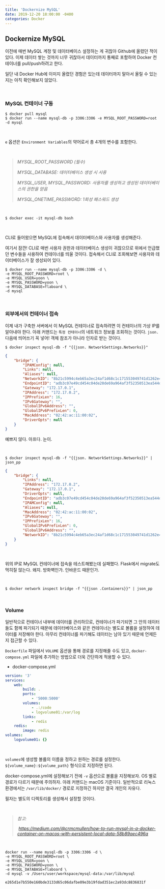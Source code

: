 ```yaml
---
title: 'Dockernize MySQL'
date: 2019-12-20 18:00:00 -0400
categories: Docker
---
```


## Dockernize MySQL

이전에 매번 MySQL 계정 및 데이터베이스 설정하는 게 귀찮아 Github에 올렸던 적이 있다. 이제 데이터 쌓는 것까지 너무 귀찮아서 데이터까지 통째로 포함하여 Docker 컨테이너를 pull/push하려고 한다.

일단 내 Docker Hub에 이미지 올렸던 경험은 있는데 데이터까지 말아서 올릴 수 있는지는 아직 확인해보지 않았다.

<br>

### MySQL 컨테이너 구동

```
$ docker pull mysql
$ docker run --name mysql-db -p 3306:3306 -e MYSQL_ROOT_PASSWORD=root -d mysql
```

<br>

`e` 옵션은 `Environment Variables`의 약어로서 총 4개의 변수를 포함한다.

<br>

> _MYSQL_ROOT_PASSWORD (필수)_
>
> _MYSQL_DATABASE: 데이터베이스 생성 시 사용_
>
> _MYSQL_USER, MYSQL_PASSWORD: 사용자를 생성하고 생성된 데이터베이스의 권한을 얻음_
>
> _MYSQL_ONETIME_PASSWORD: 1회성 패스워드 생성_

<br>

```
$ docker exec -it mysql-db bash
```

<br>

CLI로 들어왔으면 MySQL에 접속해서 데이터베이스와 사용자를 생성해준다.

여기서 잠깐! CLI로 매번 사용자 권한과 데이터베이스 생성이 귀찮으므로 위에서 언급했던 변수들을 사용하여 컨테이너를 띄울 것이다. 접속해서 CLI로 조회해보면 사용자와 데이터베이스가 잘 생성되어 있다.

```
$ docker run --name mysql-db -p 3306:3306 -d \
-e MYSQL_ROOT_PASSWORD=root \
-e MYSQL_USER=yoon \
-e MYSQL_PASSWORD=yoon \
-e MYSQL_DATABASE=flaboard \
-d mysql
```

<br>

### 외부에서의 컨테이너 접속

이제 내가 구축한 서버에서 이 MySQL 컨테이너로 접속하려면 이 컨테이너의 가상 IP를 알아내야 한다. 아래 커맨드는 `특정 컨테이너`의 네트워크 정보를 조회하는 것이다. `json.` 다음에 띄어쓰기 꼭 넣어! 객체 참조가 아니라 인자로 받는 것이다.

```
$ docker inspect mysql-db -f "{{json. NetworkSettings.Networks}}"
```

```json
{
	"bridge": {
		"IPAMConfig": null,
		"Links": null,
		"Aliases": null,
		"NetworkID": "8b21c5994c4eb65a3ec24af1d68c1c171553049741d1262e4a23b1de630782a1",
		"EndpointID": "adb3c07e49cd454c04de20de69a964af3f52350513ea544d4216894cce24ea2a",
		"Gateway": "172.17.0.1",
		"IPAddress": "172.17.0.2",
		"IPPrefixLen": 16,
		"IPv6Gateway": "",
		"GlobalIPv6Address": "",
		"GlobalIPv6PrefixLen": 0,
		"MacAddress": "02:42:ac:11:00:02",
		"DriverOpts": null
	}
}
```

예쁘지 않다. 아프다. 눈이.

<br>

```
$ docker inspect mysql-db -f "{{json. NetworkSettings.Networks}}" | json_pp
```

```json
{
	"bridge": {
		"Links": null,
		"IPAddress": "172.17.0.2",
		"Gateway": "172.17.0.1",
		"DriverOpts": null,
		"EndpointID": "adb3c07e49cd454c04de20de69a964af3f52350513ea544d4216894cce24ea2a",
		"IPAMConfig": null,
		"Aliases": null,
		"MacAddress": "02:42:ac:11:00:02",
		"IPv6Gateway": "",
		"IPPrefixLen": 16,
		"GlobalIPv6PrefixLen": 0,
		"GlobalIPv6Address": "",
		"NetworkID": "8b21c5994c4eb65a3ec24af1d68c1c171553049741d1262e4a23b1de630782a1"
	}
}
```

<br>

위의 IP로 MySQL 컨테이너에 접속을 테스트해봤는데 실패했다. Flask에서 migrate도 먹히질 않는다. 왜지. 방화벽인가. 인바운드 때문인가.

<br>

```
$ docker network inspect bridge -f "{{json .Containers}}" | json_pp
```

<br>

### Volume

일반적으로 컨테이너 내부에 데이터를 관리하므로, 컨테이너가 파기되면 그 안의 데이터들도 함께 파기되기 때문에 데이터베이스와 같은 컨테이너는 별도로 볼륨을 설정하여 데이터를 저장해야 한다. 아무리 컨테이너를 파기해도 데이터는 남아 있기 때문에 언제든지 접근할 수 있다.

`Dockerfile` 파일에서 `VOLUME` 옵션을 통해 경로를 지정해줄 수도 있고, `docker-compose.yml` 파일에 추가하는 방법으로 더욱 간단하게 적용할 수 있다.

-   docker-compose.yml

```yaml
version: '3'
services:
    web:
        build: .
        ports:
            - '5000:5000'
        volumes:
            - .:/code
            - logvolume01:/var/log
        links:
            - redis
    redis:
        image: redis
volumes:
    logvolume01: {}
```

<br>

`volumes`에 생성할 볼륨의 이름을 정하고 원하는 경로를 설정한다. `${volume_name}:${volume_path}` 형식으로 지정하면 된다.

docker-compose.yml에 설정해보기 전에 `-v` 옵션으로 볼륨을 지정해보자. OS 별로 경로가 다르기 때문에 주의하자. 아래 커맨드는 macOS 기준이다. 일반적으로 리눅스 환경에서는 `/var/lib/docker/` 경로로 지정하긴 하지만 결국 개인의 자유다.

필자는 별도의 디렉토리를 생성해서 설정할 것이다.

<br>

> _참고:_
>
> ​ _https://medium.com/@crmcmullen/how-to-run-mysql-in-a-docker-container-on-macos-with-persistent-local-data-58b89aec496a_

<br>

```
docker run --name mysql-db -p 3306:3306 -d \
-e MYSQL_ROOT_PASSWORD=root \
-e MYSQL_USER=yoon \
-e MYSQL_PASSWORD=yoon \
-e MYSQL_DATABASE=flaboard \
-d mysql -v /Users/user/workspace/mysql-data:/var/lib/mysql
```

```
e265d1e7b550e160bde3133d65c06dafbe09e3b19fdad351ec2a93dc8836831f
```
